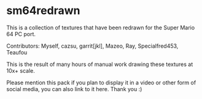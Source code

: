 # sm64redrawn

This is a collection of textures that have been redrawn for the Super Mario 64 PC port.

Contributors: Myself, cazsu, garrit[jkl], Mazeo, Ray, Specialfred453, Teaufou

This is the result of many hours of manual work drawing these textures at 10x+ scale.

Please mention this pack if you plan to display it in a video or other form of social media, you can also link to it here. Thank you :)
